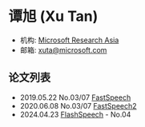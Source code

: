 # 谭旭 (Xu Tan)

- 机构: [Microsoft Research Asia](../Institutions/Microsoft.md)
- 邮箱: xuta@microsoft.com

## 论文列表

- 2019.05.22 No.03/07 [FastSpeech](../Models/TTS2_Acoustic/2019.05.22_FastSpeech.md)
- 2020.06.08 No.03/07 [FastSpeech2](../Models/TTS2_Acoustic/2020.06.08_FastSpeech2.md)
- 2024.04.23 [FlashSpeech](../Models/Diffusion/2024.04.23_FlashSpeech.md) - No.04